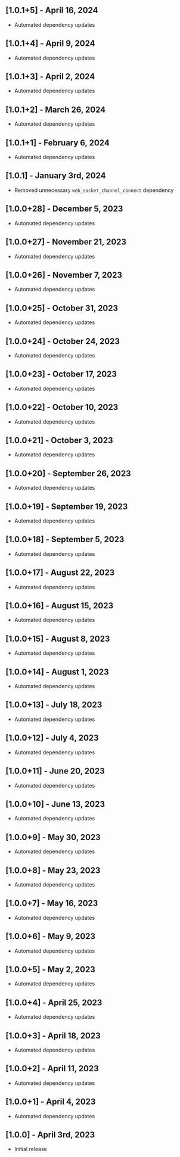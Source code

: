 ## [1.0.1+5] - April 16, 2024

* Automated dependency updates


## [1.0.1+4] - April 9, 2024

* Automated dependency updates


## [1.0.1+3] - April 2, 2024

* Automated dependency updates


## [1.0.1+2] - March 26, 2024

* Automated dependency updates


## [1.0.1+1] - February 6, 2024

* Automated dependency updates


## [1.0.1] - January 3rd, 2024

* Removed unnecessary `web_socket_channel_connect` dependency


## [1.0.0+28] - December 5, 2023

* Automated dependency updates


## [1.0.0+27] - November 21, 2023

* Automated dependency updates


## [1.0.0+26] - November 7, 2023

* Automated dependency updates


## [1.0.0+25] - October 31, 2023

* Automated dependency updates


## [1.0.0+24] - October 24, 2023

* Automated dependency updates


## [1.0.0+23] - October 17, 2023

* Automated dependency updates


## [1.0.0+22] - October 10, 2023

* Automated dependency updates


## [1.0.0+21] - October 3, 2023

* Automated dependency updates


## [1.0.0+20] - September 26, 2023

* Automated dependency updates


## [1.0.0+19] - September 19, 2023

* Automated dependency updates


## [1.0.0+18] - September 5, 2023

* Automated dependency updates


## [1.0.0+17] - August 22, 2023

* Automated dependency updates


## [1.0.0+16] - August 15, 2023

* Automated dependency updates


## [1.0.0+15] - August 8, 2023

* Automated dependency updates


## [1.0.0+14] - August 1, 2023

* Automated dependency updates


## [1.0.0+13] - July 18, 2023

* Automated dependency updates


## [1.0.0+12] - July 4, 2023

* Automated dependency updates


## [1.0.0+11] - June 20, 2023

* Automated dependency updates


## [1.0.0+10] - June 13, 2023

* Automated dependency updates


## [1.0.0+9] - May 30, 2023

* Automated dependency updates


## [1.0.0+8] - May 23, 2023

* Automated dependency updates


## [1.0.0+7] - May 16, 2023

* Automated dependency updates


## [1.0.0+6] - May 9, 2023

* Automated dependency updates


## [1.0.0+5] - May 2, 2023

* Automated dependency updates


## [1.0.0+4] - April 25, 2023

* Automated dependency updates


## [1.0.0+3] - April 18, 2023

* Automated dependency updates


## [1.0.0+2] - April 11, 2023

* Automated dependency updates


## [1.0.0+1] - April 4, 2023

* Automated dependency updates


## [1.0.0] - April 3rd, 2023

* Initial release



































